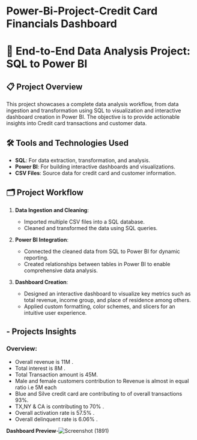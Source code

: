 # Power-Bi-Project-Credit Card Financials Dashboard 

# 💼 End-to-End Data Analysis Project: SQL to Power BI

## 📋 Project Overview

This project showcases a complete data analysis workflow, from data ingestion and transformation using SQL to visualization and interactive dashboard creation in Power BI. The objective is to provide actionable insights into Credit card transactions and customer data.



## 🛠️ Tools and Technologies Used
- **SQL**: For data extraction, transformation, and analysis.
- **Power BI**: For building interactive dashboards and visualizations.
- **CSV Files**: Source data for credit card and customer information.



## 🗂️ Project Workflow

1. **Data Ingestion and Cleaning**:
   - Imported multiple CSV files into a SQL database.
   - Cleaned and transformed the data using SQL queries.

2. **Power BI Integration**:
   - Connected the cleaned data from SQL to Power BI for dynamic reporting.
   - Created relationships between tables in Power BI to enable comprehensive data analysis.

3. **Dashboard Creation**:
   - Designed an interactive dashboard to visualize key metrics such as total revenue, income group, and place of residence among others.
   - Applied custom formatting, color schemes, and slicers for an intuitive user experience.
  
 ##  - Projects Insights


### **Overview**:
* Overall revenue is 11M .
* Total interest is 8M  .
* Total Transaction amount is  45M.
* Male and female customers  contribution to Revenue is almost in equal  ratio i.e 5M each
* Blue and Silve credit card are contributing to of overall transactions  93%.
* TX,NY & CA is contributing to 70% .
* Overall activation rate is   57.5% .
* Overall delinquent rate is  6.06% .

**Dashboard Preview**-![Screenshot (1891)](https://github.com/user-attachments/assets/51b4f11b-9b27-4a17-85e2-47cef595a74b)





